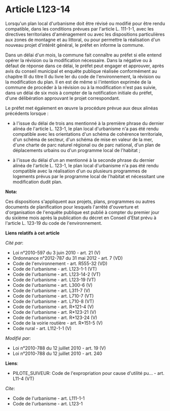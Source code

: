 # Article L123-14

Lorsqu'un plan local d'urbanisme doit être révisé ou modifié pour être rendu compatible, dans les conditions prévues par
l'article L. 111-1-1, avec les directives territoriales d'aménagement ou avec les dispositions particulières aux zones de
montagne et au littoral, ou pour permettre la réalisation d'un nouveau projet d'intérêt général, le préfet en informe la
commune. 

Dans un délai d'un mois, la commune fait connaître au préfet si elle entend opérer la révision ou la modification nécessaire.
Dans la négative ou à défaut de réponse dans ce délai, le préfet peut engager et approuver, après avis du conseil municipal
et enquête publique réalisée conformément au chapitre III du titre II du livre Ier du code de l'environnement, la révision ou
la modification du plan. Il en est de même si l'intention exprimée de la commune de procéder à la révision ou à la
modification n'est pas suivie, dans un délai de six mois à compter de la notification initiale du préfet, d'une délibération
approuvant le projet correspondant. 

Le préfet met également en œuvre la procédure prévue aux deux alinéas précédents lorsque :

- à l'issue du délai de trois ans mentionné à la première phrase du dernier alinéa de l'article L. 123-1, le plan local
d'urbanisme n'a pas été rendu compatible avec les orientations d'un schéma de cohérence territoriale, d'un schéma de secteur,
d'un schéma de mise en valeur de la mer, d'une charte de parc naturel régional ou de parc national, d'un plan de déplacements
urbains ou d'un programme local de l'habitat ;

- à l'issue du délai d'un an mentionné à la seconde phrase du dernier alinéa de l'article L. 123-1, le plan local d'urbanisme
n'a pas été rendu compatible avec la réalisation d'un ou plusieurs programmes de logements prévus par le programme local de
l'habitat et nécessitant une modification dudit plan.

**Nota:**

Ces dispositions s'appliquent aux projets, plans, programmes ou autres documents de planification pour lesquels l'arrêté
d'ouverture et d'organisation de l'enquête publique est publié à compter du premier jour du sixième mois après la publication
du décret en Conseil d'Etat prévu à l'article L. 123-19 du code de l'environnement.

**Liens relatifs à cet article**

_Cité par_:

  - Loi n°2010-597 du 3 juin 2010 - art. 21 (V)
  - Ordonnance n°2012-787 du 31 mai 2012 - art. 7 (VD)
  - Code de l'environnement - art. R555-32 (VD)
  - Code de l'urbanisme - art. L123-1-1 (VT)
  - Code de l'urbanisme - art. L123-14-2 (VT)
  - Code de l'urbanisme - art. L123-19 (VT)
  - Code de l'urbanisme - art. L300-6 (V)
  - Code de l'urbanisme - art. L311-7 (V)
  - Code de l'urbanisme - art. L710-7 (VT)
  - Code de l'urbanisme - art. L710-8 (VT)
  - Code de l'urbanisme - art. R*121-4 (V)
  - Code de l'urbanisme - art. R*123-21 (V)
  - Code de l'urbanisme - art. R*123-24 (V)
  - Code de la voirie routière - art. R*151-5 (V)
  - Code rural - art. L112-1-1 (V)

_Modifié par_:

  - Loi n°2010-788 du 12 juillet 2010 - art. 19 (V)
  - Loi n°2010-788 du 12 juillet 2010 - art. 240

**Liens**:

  - PILOTE_SUIVEUR: Code de l'expropriation pour cause d'utilité pu... - art. L11-4 (VT)

_Cite_:

  - Code de l'urbanisme - art. L111-1-1
  - Code de l'urbanisme - art. L123-1
